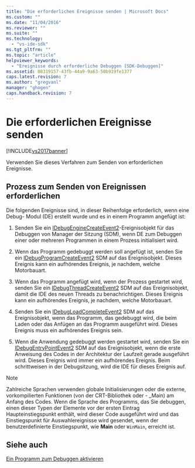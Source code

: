 ```yaml
---
title: "Die erforderlichen Ereignisse senden | Microsoft Docs"
ms.custom: ""
ms.date: "11/04/2016"
ms.reviewer: ""
ms.suite: ""
ms.technology: 
  - "vs-ide-sdk"
ms.tgt_pltfrm: ""
ms.topic: "article"
helpviewer_keywords: 
  - "Ereignisse durch erforderliche Debuggen [SDK-Debuggen]"
ms.assetid: 08319157-43fb-44a9-9a63-50b919fe1377
caps.latest.revision: 7
ms.author: "gregvanl"
manager: "ghogen"
caps.handback.revision: 7
---
```

# Die erforderlichen Ereignisse senden
[!INCLUDE[vs2017banner](../../code-quality/includes/vs2017banner.md)]

Verwenden Sie dieses Verfahren zum Senden von erforderlichen Ereignisse.  
  
## Prozess zum Senden von Ereignissen erforderlichen  
 Die folgenden Ereignisse sind, in dieser Reihenfolge erforderlich, wenn eine Debug\- Modul \(DE\) erstellt wurde und es in einem Programm angefügt ist:  
  
1.  Senden Sie ein [IDebugEngineCreateEvent2](../../extensibility/debugger/reference/idebugenginecreateevent2.md)\-Ereignisobjekt für das Debuggen von Manager der Sitzung \(SDM\), wenn DE zum Debuggen einer oder mehreren Programmen in einem Prozess initialisiert wird.  
  
2.  Wenn das Programm gedebuggt werden soll angefügt ist, senden Sie ein [IDebugProgramCreateEvent2](../../extensibility/debugger/reference/idebugprogramcreateevent2.md) SDM auf das Ereignisobjekt.  Dieses Ereignis kann ein aufhörendes Ereignis, je nachdem, welche Motorbauart.  
  
3.  Wenn das Programm angefügt wird, wenn der Prozess gestartet wird, senden Sie ein [IDebugThreadCreateEvent2](../../extensibility/debugger/reference/idebugthreadcreateevent2.md) SDM auf das Ereignisobjekt, damit die IDE des neuen Threads zu benachrichtigen.  Dieses Ereignis kann ein aufhörendes Ereignis, je nachdem, welche Motorbauart.  
  
4.  Senden Sie ein [IDebugLoadCompleteEvent2](../../extensibility/debugger/reference/idebugloadcompleteevent2.md) SDM auf das Ereignisobjekt, wenn das Programm, das gedebuggt wird, die beim Laden oder das Anfügen an das Programm ausgeführt wird.  Dieses Ereignis muss ein aufhörendes Ereignis sein.  
  
5.  Wenn die Anwendung gedebuggt werden gestartet wird, senden Sie ein [IDebugEntryPointEvent2](../../extensibility/debugger/reference/idebugentrypointevent2.md) SDM auf das Ereignisobjekt, wenn die erste Anweisung des Codes in der Architektur der Laufzeit gerade ausgeführt wird.  Dieses Ereignis wird immer ein aufhörendes Ereignis.  Beim schrittweisen in der Debugsitzung, wird die IDE für dieses Ereignis auf.  
  
> [!NOTE]
>  Zahlreiche Sprachen verwenden globale Initialisierungen oder die externe, vorkompilierten Funktionen \(von der CRT\-Bibliothek oder \- \_Main\) am Anfang des Codes.  Wenn die Sprache des Programms, das Sie debuggen, einen dieser Typen der Elemente vor der ersten Eintrag Haupteinstiegspunkt enthält, wird dieser Code ausgeführt wird und das Einstiegspunkt für Auswahlereignisse wird gesendet, wenn der benutzerdefinierte Einstiegspunkt, wie **Main** oder `WinMain`, erreicht ist.  
  
## Siehe auch  
 [Ein Programm zum Debuggen aktivieren](../../extensibility/debugger/enabling-a-program-to-be-debugged.md)